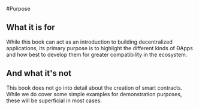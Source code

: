 #Purpose

## What it is for

While this book can act as an introduction to building decentralized applications, its primary purpose is to highlight the different kinds of ÐApps and how best to develop them for greater compatibility in the ecosystem.

## And what it's not

This book does not go into detail about the creation of smart contracts. While we do cover some simple examples for demonstration purposes, these will be superficial in most cases.